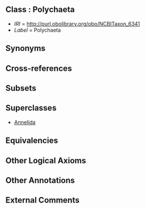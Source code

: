 
## Class : Polychaeta

 * *IRI* = http://purl.obolibrary.org/obo/NCBITaxon_6341
 * *Label* = Polychaeta

## Synonyms


## Cross-references


## Subsets


## Superclasses

 * [Annelida](../../NCBITaxon/40/NCBITaxon_6340.md)

## Equivalencies


## Other Logical Axioms


## Other Annotations


## External Comments

